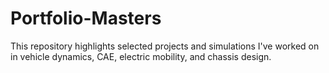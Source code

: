 # Portfolio-Masters
This repository highlights selected projects and simulations I've worked on in vehicle dynamics, CAE, electric mobility, and chassis design.
